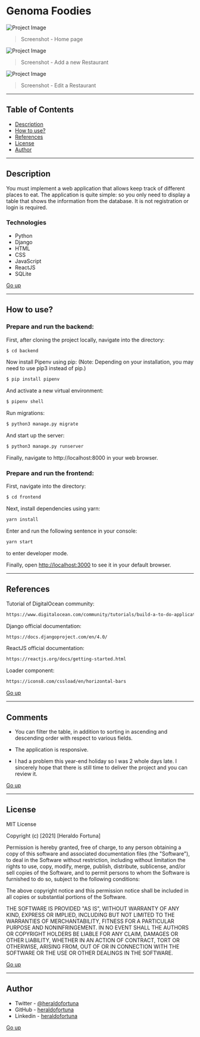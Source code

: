 # Genoma Foodies

![Project Image](./frontend/src/assets/screenshot1.png)

> Screenshot - Home page

![Project Image](./frontend/src/assets/screenshot2.png)

> Screenshot - Add a new Restaurant

![Project Image](./frontend/src/assets/screenshot3.png)

> Screenshot - Edit a Restaurant

---

## Table of Contents

- [Description](#description)
- [How to use?](#how-to-use)
- [References](#references)
- [License](#license)
- [Author](#author)

---

## Description

You must implement a web application that allows keep track of different places to eat. The application is quite simple: so you only need to display a table that shows the information from the database. It is not registration or login is required.

### Technologies

- Python
- Django
- HTML
- CSS
- JavaScript
- ReactJS
- SQLite

[Go up](#genoma-foodies)

---

## How to use?

### Prepare and run the backend:

First, after cloning the project locally, navigate into the directory:

```html
$ cd backend
```

Now install Pipenv using pip: (Note: Depending on your installation, you may need to use pip3 instead of pip.)

```html
$ pip install pipenv
```

And activate a new virtual environment:

```html
$ pipenv shell
```

Run migrations:

```html
$ python3 manage.py migrate
```

And start up the server:

```html
$ python3 manage.py runserver
```

Finally, navigate to http://localhost:8000 in your web browser.

### Prepare and run the frontend:

First, navigate into the directory:

```html
$ cd frontend
```

Next, install dependencies using yarn:

```html
yarn install
```

Enter and run the following sentence in your console:

```html
yarn start
```

to enter developer mode.

Finally, open [http://localhost:3000](http://localhost:3000) to see it in your default browser.

---

## References

Tutorial of DigitalOcean community:

```html
https://www.digitalocean.com/community/tutorials/build-a-to-do-application-using-django-and-react
```

Django official documentation:

```html
https://docs.djangoproject.com/en/4.0/
```

ReactJS official documentation:

```html
https://reactjs.org/docs/getting-started.html
```

Loader component:

```html
https://icons8.com/cssload/en/horizontal-bars
```

[Go up](#genoma-foodies)

---

## Comments

- You can filter the table, in addition to sorting in ascending and descending order with respect to various fields.

- The application is responsive.

- I had a problem this year-end holiday so I was 2 whole days late. I sincerely hope that there is still time to deliver the project and you can review it.

[Go up](#genoma-foodies)

---

## License

MIT License

Copyright (c) [2021] [Heraldo Fortuna]

Permission is hereby granted, free of charge, to any person obtaining a copy
of this software and associated documentation files (the "Software"), to deal
in the Software without restriction, including without limitation the rights
to use, copy, modify, merge, publish, distribute, sublicense, and/or sell
copies of the Software, and to permit persons to whom the Software is
furnished to do so, subject to the following conditions:

The above copyright notice and this permission notice shall be included in all
copies or substantial portions of the Software.

THE SOFTWARE IS PROVIDED "AS IS", WITHOUT WARRANTY OF ANY KIND, EXPRESS OR
IMPLIED, INCLUDING BUT NOT LIMITED TO THE WARRANTIES OF MERCHANTABILITY,
FITNESS FOR A PARTICULAR PURPOSE AND NONINFRINGEMENT. IN NO EVENT SHALL THE
AUTHORS OR COPYRIGHT HOLDERS BE LIABLE FOR ANY CLAIM, DAMAGES OR OTHER
LIABILITY, WHETHER IN AN ACTION OF CONTRACT, TORT OR OTHERWISE, ARISING FROM,
OUT OF OR IN CONNECTION WITH THE SOFTWARE OR THE USE OR OTHER DEALINGS IN THE
SOFTWARE.

[Go up](#genoma-foodies)

---

## Author

- Twitter - [@heraldofortuna](https://twitter.com/heraldofortuna)
- GitHub - [heraldofortuna](https://github.com/heraldofortuna)
- Linkedin - [heraldofortuna](https://www.linkedin.com/in/heraldo-fortuna/)

[Go up](#genoma-foodies)
